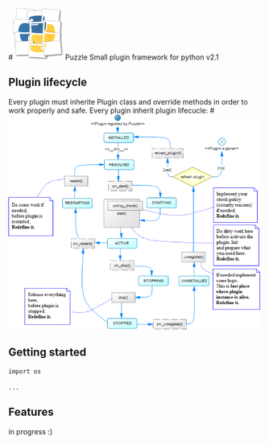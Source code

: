 #<img src="https://raw.githubusercontent.com/MilosSimic/Puzzle/master/images/puzzle.gif" width="100"/> Puzzle
Small plugin framework for python v2.1

## Plugin lifecycle
Every plugin must inherite Plugin class and override methods in order to work properly and safe. Every plugin inherit 
plugin lifecucle:
#<img src="https://github.com/MilosSimic/Puzzle/blob/master/images/lifecycle.png" width="500"/>

## Getting started
```
import os

...
```
## Features
in progress :)
